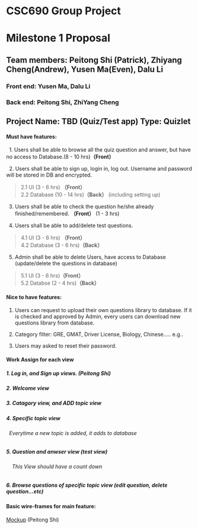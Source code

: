 # CSC690 Group Project
  
# Milestone 1 Proposal

## Team members: Peitong Shi (Patrick), Zhiyang Cheng(Andrew), Yusen Ma(Even), Dalu Li
### Front end: Yusen Ma, Dalu Li
### Back end: Peitong Shi, ZhiYang Cheng



## Project Name: TBD (Quiz/Test app) Type: Quizlet

#### Must have features:
   
   1. Users shall be able to browse all the quiz question and answer, but have no access to Database.(8 - 10 hrs)**（Front）**
   
   2. Users shall be able to sign up, login in, log out. Username and password will be stored in DB and encrypted.
   >2.1 UI  (3 - 6 hrs) **（Front）**</br> 
   >2.2 Database (10 - 14 hrs)**（Back）** (including setting up)</br>
   
   3. Users shall be able to check the question he/she already finished/remembered. **（Front）** (1 - 3 hrs)
   
   4. Users shall be able to add/delete test questions. 
   >4.1 UI  (3 - 6 hrs) **（Front）**</br> 
   >4.2 Database (3 - 6 hrs)**（Back）**</br>
   
   5. Admin shall be able to delete Users, have access to Database (update/delete the questions in database)
   >5.1 UI  (3 - 6 hrs)**（Front）**</br>
   >5.2 Databse (2 - 4 hrs)**（Back）**</br>
   
#### Nice to have features:

   1. Users can request to upload their own questions library to database. If it is checked and approved by Admin, every users can download new questions library from database.
   
   2. Category filter: GRE, GMAT, Driver License, Biology, Chinese..... e.g..
   
   3. Users may asked to reset their password. 
   
   
#### Work Assign for each view

##### 1. Log in, and Sign up views. (Peitong Shi)

##### 2. Welcome view

##### 3. Catagory view, and ADD topic view

##### 4. Specific topic view
######     Everytime a new topic is added, it adds to database

##### 5. Question and anwser view (test view)
######     This View should have a count down

##### 6. Browse questions of specific topic view (edit question, delete question...etc)
   
   
#### Basic wire-frames for main feature: 
[Mockup](Mockup.jpg) (Peitong Shi)
